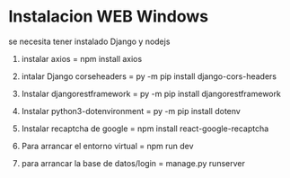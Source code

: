 # Instalacion WEB Windows

se necesita tener instalado Django y nodejs

1. instalar axios = npm install axios

2. intalar Django corseheaders = py -m pip install django-cors-headers 

3. Instalar djangorestframework = py -m pip install djangorestframework

4. Instalar python3-dotenvironment = py -m pip install dotenv

5. Instalar recaptcha de google = npm install react-google-recaptcha

6. Para arrancar el entorno virtual = npm run dev

7. para arrancar la base de datos/login = manage.py runserver 

